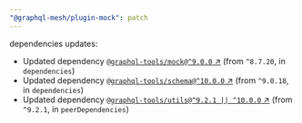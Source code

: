 ```yaml
---
"@graphql-mesh/plugin-mock": patch
---
```

dependencies updates:
  - Updated dependency [`@graphql-tools/mock@^9.0.0` ↗︎](https://www.npmjs.com/package/@graphql-tools/mock/v/9.0.0) (from `^8.7.20`, in `dependencies`)
  - Updated dependency [`@graphql-tools/schema@^10.0.0` ↗︎](https://www.npmjs.com/package/@graphql-tools/schema/v/10.0.0) (from `^9.0.18`, in `dependencies`)
  - Updated dependency [`@graphql-tools/utils@^9.2.1 || ^10.0.0` ↗︎](https://www.npmjs.com/package/@graphql-tools/utils/v/9.2.1) (from `^9.2.1`, in `peerDependencies`)
